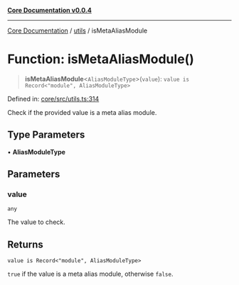 [**Core Documentation v0.0.4**](../../README.md)

***

[Core Documentation](../../modules.md) / [utils](../README.md) / isMetaAliasModule

# Function: isMetaAliasModule()

> **isMetaAliasModule**\<`AliasModuleType`\>(`value`): `value is Record<"module", AliasModuleType>`

Defined in: [core/src/utils.ts:314](https://github.com/stonemjs/core/blob/d2167ff53d508d3a75c05f0cf962180518d3e061/src/utils.ts#L314)

Check if the provided value is a meta alias module.

## Type Parameters

• **AliasModuleType**

## Parameters

### value

`any`

The value to check.

## Returns

`value is Record<"module", AliasModuleType>`

`true` if the value is a meta alias module, otherwise `false`.
